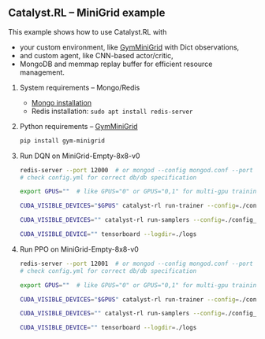 ## Catalyst.RL – MiniGrid example

This example shows how to use Catalyst.RL with
- your custom environment, like [GymMiniGrid](https://github.com/maximecb/gym-minigrid) with Dict observations,
- and custom agent, like CNN-based actor/critic,
- MongoDB and memmap replay buffer for efficient resource management.


1. System requirements – Mongo/Redis

    - [Mongo installation](https://docs.mongodb.com/manual/tutorial/install-mongodb-on-ubuntu/)
    - Redis installation: 
        `sudo apt install redis-server`

2. Python requirements – [GymMiniGrid](https://github.com/maximecb/gym-minigrid)

    ```bash
    pip install gym-minigrid
    ```

3. Run DQN on MiniGrid-Empty-8x8-v0

    ```bash
    redis-server --port 12000  # or mongod --config mongod.conf --port 12000
    # check config.yml for correct db/db specification

    export GPUS=""  # like GPUS="0" or GPUS="0,1" for multi-gpu training

    CUDA_VISIBLE_DEVICES="$GPUS" catalyst-rl run-trainer --config=./config_dqn.yml

    CUDA_VISIBLE_DEVICES="" catalyst-rl run-samplers --config=./config_dqn.yml

    CUDA_VISIBLE_DEVICE="" tensorboard --logdir=./logs
    ```

4. Run PPO on MiniGrid-Empty-8x8-v0

    ```bash
    redis-server --port 12001  # or mongod --config mongod.conf --port 12001
    # check config.yml for correct db/db specification
 
    export GPUS=""  # like GPUS="0" or GPUS="0,1" for multi-gpu training
 
    CUDA_VISIBLE_DEVICES="$GPUS" catalyst-rl run-trainer --config=./config_ppo.yml
    
    CUDA_VISIBLE_DEVICES="" catalyst-rl run-samplers --config=./config_ppo.yml
    
    CUDA_VISIBLE_DEVICE="" tensorboard --logdir=./logs
    ```
